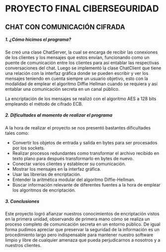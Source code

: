 # PROYECTO FINAL CIBERSEGURIDAD

## CHAT CON COMUNICACIÓN CIFRADA

##### 1. ¿Cómo hicimos el programa?

Se creó una clase ChatServer, la cual se encarga de recibir las conexiones de los clientes y los mensajes que estos envían, funcionando como un puente de comunicación entre los clientes para así entablar las respectivas conversaciones del chat. Luego se implementó la clase ChatClient que tiene una relación con la interfaz gráfica donde se pueden escribir y ver los mensajes teniendo en cuenta siempre un usuario objetivo, esto con la modalidad de emplear el algoritmo Diffie Hellman cuando se requiera y así entablar una comunicación secreta en un canal público.

La encriptación de los mensajes se realizó con el algoritmo AES a 128 bits empleando el método de cifrado ECB.

##### 2. Dificultades al momento de realizar el programa

A la hora de realizar el proyecto se nos presentó bastantes dificultades tales como:

- Convertir los objetos de entrada y salida en bytes para ser procesados por los sockets.
- Realizar procesos redundantes como transformar el archivo recibido en texto plano para después transformarlo en bytes de nuevo.
- Conectar varios clientes y establecer su comunicación.
- Mostrar los mensajes en la interfaz gráfica.
- Usar las librerías de encriptación.
- Entender la aritmética modular del algoritmo Diffie-Hellman.
- Buscar información relevante de diferentes fuentes a la hora de emplear los algoritmos de encriptación.

##### 3. Conclusiones

Este proyecto logró afianzar nuestros conocimientos de encriptación vistos en la primera unidad, observando de primera mano cómo se realiza un proceso completo de comunicación secreta en un entorno público. De igual forma pudimos apreciar que preservar la seguridad de la información es un procedimiento largo pero indispensable para mantener nuestro software limpio y libre de cualquier amenaza que pueda perjudicarnos a nosotros y a nuestros clientes.
